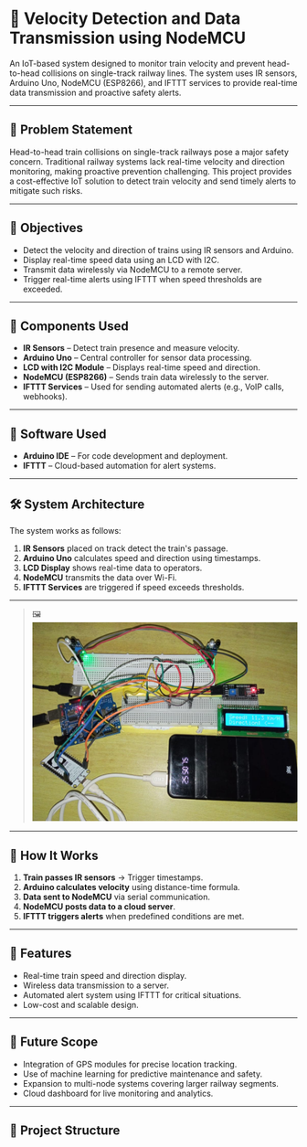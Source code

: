 # 🚄 Velocity Detection and Data Transmission using NodeMCU

An IoT-based system designed to monitor train velocity and prevent head-to-head collisions on single-track railway lines. The system uses IR sensors, Arduino Uno, NodeMCU (ESP8266), and IFTTT services to provide real-time data transmission and proactive safety alerts.

---

## 📌 Problem Statement

Head-to-head train collisions on single-track railways pose a major safety concern. Traditional railway systems lack real-time velocity and direction monitoring, making proactive prevention challenging. This project provides a cost-effective IoT solution to detect train velocity and send timely alerts to mitigate such risks.

---

## 🎯 Objectives

- Detect the velocity and direction of trains using IR sensors and Arduino.
- Display real-time speed data using an LCD with I2C.
- Transmit data wirelessly via NodeMCU to a remote server.
- Trigger real-time alerts using IFTTT when speed thresholds are exceeded.

---

## 🧩 Components Used

- **IR Sensors** – Detect train presence and measure velocity.
- **Arduino Uno** – Central controller for sensor data processing.
- **LCD with I2C Module** – Displays real-time speed and direction.
- **NodeMCU (ESP8266)** – Sends train data wirelessly to the server.
- **IFTTT Services** – Used for sending automated alerts (e.g., VoIP calls, webhooks).

---

## 🧠 Software Used

- **Arduino IDE** – For code development and deployment.
- **IFTTT** – Cloud-based automation for alert systems.

---

## 🛠️ System Architecture

The system works as follows:

1. **IR Sensors** placed on track detect the train's passage.
2. **Arduino Uno** calculates speed and direction using timestamps.
3. **LCD Display** shows real-time data to operators.
4. **NodeMCU** transmits the data over Wi-Fi.
5. **IFTTT Services** are triggered if speed exceeds thresholds.

---

> 🖼️ ![Sensor System Image](Images/sample.jpg)

---

## 🔧 How It Works

1. **Train passes IR sensors** → Trigger timestamps.
2. **Arduino calculates velocity** using distance-time formula.
3. **Data sent to NodeMCU** via serial communication.
4. **NodeMCU posts data to a cloud server**.
5. **IFTTT triggers alerts** when predefined conditions are met.

---

## 🚨 Features

- Real-time train speed and direction display.
- Wireless data transmission to a server.
- Automated alert system using IFTTT for critical situations.
- Low-cost and scalable design.

---

## 🌟 Future Scope

- Integration of GPS modules for precise location tracking.
- Use of machine learning for predictive maintenance and safety.
- Expansion to multi-node systems covering larger railway segments.
- Cloud dashboard for live monitoring and analytics.

---

## 📁 Project Structure

